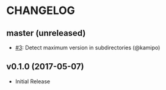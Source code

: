 # CHANGELOG

## master (unreleased)

*   [#3](https://github.com/onk/activerecord-quiet_schema_version/pull/3): Detect maximum version in subdirectories (@kamipo)


## v0.1.0 (2017-05-07)

*   Initial Release

